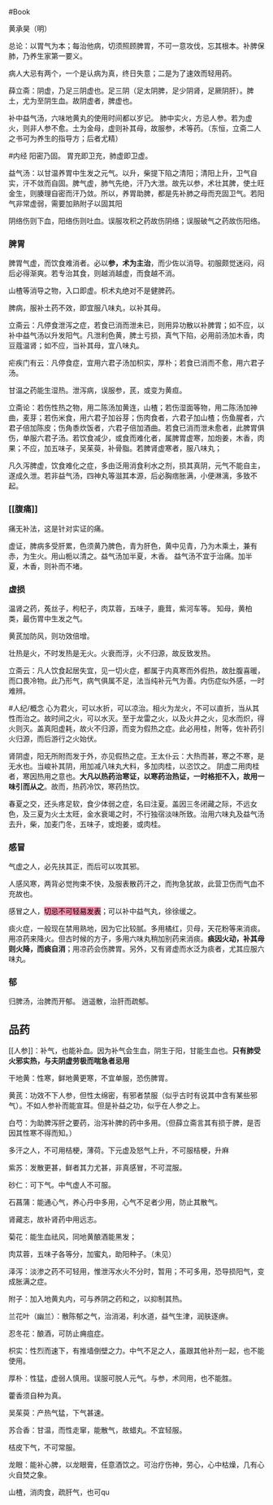 



#Book 

黄承昊（明）


总论：以胃气为本；每治他病，切须照顾脾胃，不可一意攻伐，忘其根本。补脾保肺，乃养生家第一要义。

病人大忌有两个，一个是认病为真，终日失意；二是为了速效而轻用药。

薛立斋：阴虚，乃足三阴虚也。足三阴（足太阴脾，足少阴肾，足厥阴肝）。脾土，尤为至阴生血。故阴虚者，脾虚也。


补中益气汤，六味地黄丸的使用时间都以岁记。
肺中实火，方忌人参。若为虚火，则非人参不愈。土为金母，虚则补其母，故服参，术等药。（东恒，立斋二人之书可为养生的指导方；后者尤精）

#内经 阳密乃固。
胃充即卫充，肺虚即卫虚。

益气汤：以甘温养胃中生发之元气。以升，柴提下陷之清阳；清阳上升，卫气自实，汗不敛而自固。脾气虚，肺气先绝，汗乃大泄。故先以参，术壮其脾，使土旺金生，则腠理自密而汗乃敛。所以，养胃助脾，都是先补肺之母而充固卫气。若阳气非常虚弱，需要加熟附子以固其阳

阴络伤则下血，阳络伤则吐血。误服攻积之药故伤阴络；误服破气之药故伤阳络。


### 脾胃 

脾胃气虚，而饮食难消者。必以**参，术为主治**，而少佐以消导。初服颇觉迷闷，闷后必得渐爽。若专治其食，则越消越虚，而食越不消。

山楂等消导之物，入口即虚。枳术丸绝对不是健脾药。

脾病，服补土药不效，即宜服八味丸，以补其母。

立斋云：凡停食泄泻之症，若食已消而泄未已，则用异功散以补脾胃；如不应，以补中益气汤以升发阳气。凡泄利色黄，脾土亏损，真气下陷，必用前汤加木香，肉豆蔻温肾；如不应，当补其母，宜八味丸。

疟疾门有云：凡停食症，宜用六君子汤加枳实，厚朴；若食已消而不愈，用六君子汤。

甘温之药能生湿热。泄泻病，误服参，芪，或变为黄疸。

立斋论：若伤性热之物，用二陈汤加黄连，山楂；若伤湿面等物，用二陈汤加神曲，麦芽；若伤米食，用六君子加谷芽；伤肉食者，六君子加山楂；伤鱼腥者，六君子倍加陈皮；伤角黍炊饭者，六君子倍加酒曲。若食已消而泄未愈者，此脾胃俱伤，单服六君子汤。若饮食减少，或食而难化者，属脾胃虚寒，加炮姜，木香，肉果；不应，加五味子，吴茱萸，补骨脂。若脾肾虚寒者，服八味丸；

凡久泻脾虚，饮食难化之症，多由泛用消食利水之剂，损其真阴，元气不能自主，遂成久泄。若非益气汤，四神丸等滋其本源，后必胸痞胀满，小便淋漓，多致不起。


### [[腹痛]] 

痛无补法，这是针对实证的痛。 

虚证，脾病多受肝累，色须黄乃脾色，青为肝色，黄中见青，乃为木乘土，兼有赤，为生火。用山栀以清之。益气汤加半夏，木香。
益气汤不宜于治痛。加半夏，木香，则补而不堵。



### 虚损

温肾之药，菟丝子，枸杞子，肉苁蓉，五味子，鹿茸，紫河车等。
知母，黄柏类，最伤胃中生发之气。

黄芪加防风，则功效倍增。

壮热是火，不时发热是无火。火衰而浮，火不归源，故反致发热。

立斋云：凡人饮食起居失宜，见一切火症，都属于内真寒而外假热，故肚腹喜暖，而口畏冷物。此乃形气，病气俱属不足，法当纯补元气为善。内伤症似外感，一时难辨。

#人纪/概念 
心为君火，可以水折，可以凉治。相火为龙火，不可以直折，当从其性而治之。故时间之火，可以水灭。至于龙雷之火，以及火井之火，见水而炽，得火则灭。盖真阳虚耗，故火不归源，而变为假热之症。此必用桂，附等，佐补药引火归源，而后游行之火始伏。

肾阴虚，阳无所附而发于外，亦见假热之症。王太仆云：大热而甚，寒之不寒，是无水也。当峻补其阴，用加减八味丸大料，多加肉桂，以恣饮之。
阴虚二用肉桂者，寒因热用之意也。**大凡以热药治寒证，以寒药治热证，一时格拒不入，故用一味引而从之**。故而，热药冷饮，寒药热饮。

春夏之交，还头疼足软，食少体弱之症，名曰注夏。盖因三冬闭藏之际，不远女色，及三夏为火土太旺，金水衰竭之时，不行独宿淡味所致。治用六味丸及益气汤去升，柴，加麦门冬，五味子，或炮姜，或肉桂。




### 感冒

气虚之人，必先扶其正，而后可以攻其邪。

人感风寒，两背必觉拘束不快，及服表散药汗之，而拘急犹故，此营卫伤而气血不充故也。

感冒之人，<mark style="background: #FF5582A6;">切忌不可轻易发表</mark>；可以补中益气丸，徐徐缓之。

痰火症，一般现在禁用熟地，因为它比较腻。多用橘红，贝母，天花粉等来消痰。用凉药来降火。但古时候的方子，多用六味丸稍加别药来消痰。**痰因火动，补其母则火降，而痰自消**；用凉药会伤脾胃。另外，又有肾虚而水泛为痰者，尤其应服六味丸。

### 郁

归脾汤，治脾而开郁。
逍遥散，治肝而疏郁。



## 品药

[[人参]]：补气，也能补血。因为补气会生血，阴生于阳，甘能生血也。**只有肺受火邪实热，与夫阴虚劳极而喘急者忌用** 

干地黄：性寒，鲜地黄更寒，不宜单服，恐伤脾胃。

黄芪：功效不下人参，但性太绵密，有邪者禁服（似乎古时有说其中含有某些邪气）。不如人参补而能宣耳。但是补益之功，似乎在人参之上。

白芍：为助脾泻肝之要药，治泻补脾的药中多用。（但薛立斋言其有损于脾，是否因其性寒不得而知。）

多汗之人，不可用桔梗，薄荷。下元虚及怒气上升，不可服桔梗，升麻

紫苏：发散更甚，鲜者其力尤甚，非真感冒，不可混服。

砂仁：可下气。中气虚人不可服。

石菖蒲：能通心气，养心丹中多用，心气不足者少用，防止其散气。

肾藏志，故补肾药中用远志。

菊花：能生血祛风，同地黄酿酒能黑发；

肉苁蓉，五味子各等分，加蜜丸，助阳种子。（未见）

泽泻：淡渗之药不可轻用，惟泄泻水火不分时，暂用；不可多用，恐导损阳气，变成胀满之症。

附子：加入地黄丸内，可与养阴之药和之，以抑制其热。

兰花叶（幽兰）：散陈郁之气，治消渴，利水道，益气生津，润肤逐痹。

忍冬花：酿酒，可防止痈疽症。

枳实：性烈而速下，有推墙倒壁之力。中气不足之人，虽跟其他补剂一起，也不能使用。

厚朴：性猛，虚弱人慎用。误服可脱人元气。与参，术同用，也不能胜。

藿香须自种为真。

吴茱萸：产热气猛，下气甚速。

苏合香：甘温，而性走窜，能散气，故蜡丸。不宜轻服。

桔皮下气，不可常服。

龙眼：能补心脾，以龙眼膏，任意酒饮之。可治疗伤神，劳心，心中枯燥，几有心火自焚之象。

山楂，消肉食，疏肝气，也可qu






























